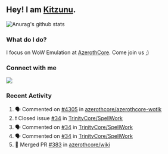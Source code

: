 ## Hey! I am [Kitzunu](https://Github.com/Kitzunu).

![Anurag's github stats](https://github-readme-stats.kitzunu.vercel.app/api?username=Kitzunu&show_icons=true)

### What do I do?

I focus on WoW Emulation at [AzerothCore](https://Github.com/AzerothCore). Come join us ;)

### Connect with me
[![](https://img.shields.io/badge/AzerothCore%20Discord-Connect%20with%20me!-green)](https://discord.com/invite/gkt4y2x)

### Recent Activity

<!--START_SECTION:activity-->
1. 🗣 Commented on [#4305](https://github.com/azerothcore/azerothcore-wotlk/issues/4305) in [azerothcore/azerothcore-wotlk](https://github.com/azerothcore/azerothcore-wotlk)
2. ❗️ Closed issue [#34](https://github.com/TrinityCore/SpellWork/issues/34) in [TrinityCore/SpellWork](https://github.com/TrinityCore/SpellWork)
3. 🗣 Commented on [#34](https://github.com/TrinityCore/SpellWork/issues/34) in [TrinityCore/SpellWork](https://github.com/TrinityCore/SpellWork)
4. 🗣 Commented on [#34](https://github.com/TrinityCore/SpellWork/issues/34) in [TrinityCore/SpellWork](https://github.com/TrinityCore/SpellWork)
5. 🎉 Merged PR [#383](https://github.com/azerothcore/wiki/pull/383) in [azerothcore/wiki](https://github.com/azerothcore/wiki)
<!--END_SECTION:activity-->
